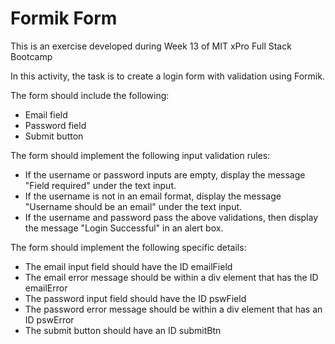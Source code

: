 # Formik Form

This is an exercise developed during Week 13 of MIT xPro Full Stack Bootcamp

In this activity, the task is to create a login form with validation using Formik.

The form should include the following:

- Email field
- Password field
- Submit button

The form should implement the following input validation rules:

- If the username or password inputs are empty, display the message "Field required" under the text input.
- If the username is not in an email format, display the message "Username should be an email" under the text input.
- If the username and password pass the above validations, then display the message "Login Successful" in an alert box.

The form should implement the following specific details:

- The email input field should have the ID emailField
- The email error message should be within a div element that has the ID emailError
- The password input field should have the ID pswField
- The password error message should be within a div element that has an ID pswError
- The submit button should have an ID submitBtn
